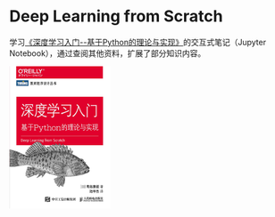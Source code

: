 # Deep Learning from Scratch
学习[《深度学习入门--基于Python的理论与实现》](https://book.douban.com/subject/30270959/)的交互式笔记（Jupyter Notebook），通过查阅其他资料，扩展了部分知识内容。

<img src="https://github.com/gearhere/deep-learning-from-scratch/blob/master/img/s29815955.jpg" alt="深度学习入门" style="zoom: 25%;" />

